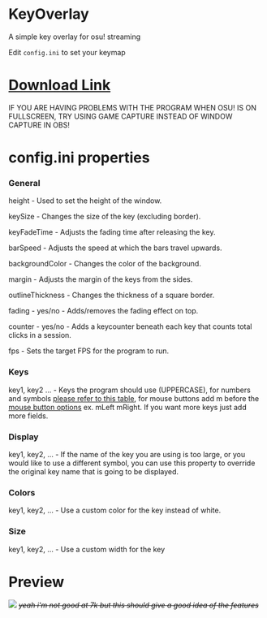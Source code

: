 
# KeyOverlay
 A simple key overlay for osu! streaming
 
Edit `config.ini` to set your keymap
# [Download Link](https://github.com/glacc/KeyOverlay/releases)
IF YOU ARE HAVING PROBLEMS WITH THE PROGRAM WHEN OSU! IS ON FULLSCREEN, TRY USING GAME CAPTURE INSTEAD OF WINDOW CAPTURE IN OBS!


# config.ini properties
### General

height - Used to set the height of the window.

keySize - Changes the size of the key (excluding border).

keyFadeTime - Adjusts the fading time after releasing the key.

barSpeed - Adjusts the speed at which the bars travel upwards.

backgroundColor - Changes the color of the background.

margin - Adjusts the margin of the keys from the sides.

outlineThickness - Changes the thickness of a square border.

fading - yes/no - Adds/removes the fading effect on top.

counter - yes/no - Adds a keycounter beneath each key that counts total clicks in a session.

fps - Sets the target FPS for the program to run.

### Keys
key1, key2 ... - Keys the program should use (UPPERCASE), for numbers and symbols [please refer to this table](https://www.sfml-dev.org/documentation/2.5.1/classsf_1_1Keyboard.php#acb4cacd7cc5802dec45724cf3314a142), for mouse buttons add m before the [mouse button options](https://www.sfml-dev.org/documentation/2.5.1/classsf_1_1Mouse.php#a4fb128be433f9aafe66bc0c605daaa90) ex. mLeft mRight. If you want more keys just add more fields.

### Display
key1, key2, ... - If the name of the key you are using is too large, or you would like to use a different symbol, you can use this property to override the original key name that is going to be displayed.

### Colors
key1, key2, ... - Use a custom color for the key instead of white.

### Size
key1, key2, ... - Use a custom width for the key

# Preview
![](https://imgur.com/JJOrZUt.gif)
_~~yeah i'm not good at 7k but this should give a good idea of the features~~_

